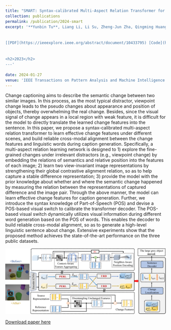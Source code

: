 ```yaml
---
title: "SMART: Syntax-calibrated Multi-Aspect Relation Transformer for Change Captioning"
collection: publications
permalink: /publication/2024-smart
excerpt: '**Yunbin Tu**, Liang Li, Li Su, Zheng-Jun Zha, Qingming Huang.


[[PDF](https://ieeexplore.ieee.org/abstract/document/10433795) [Code](https://github.com/tuyunbin/SMART)]


<h2>2023</h2>
---'

date: 2024-01-27
venue: 'IEEE Transactions on Pattern Analysis and Machine Intelligence  (TPAMI, Impact Factor:20.8), 46(07): 4926-4943, January'
---
```


Change captioning aims to describe the semantic change between two similar images. In this process, as the most typical distractor, viewpoint change leads to the pseudo changes about appearance and position of objects, thereby overwhelming the real change. Besides, since the visual signal of change appears in a local region with weak feature, it is difficult for the model to directly translate the learned change features into the sentence. In this paper, we propose a syntax-calibrated multi-aspect relation transformer to learn effective change features under different scenes, and build reliable cross-modal alignment between the change features and linguistic words during caption generation. Specifically, a multi-aspect relation learning network is designed to 1) explore the fine-grained changes under irrelevant distractors (e.g., viewpoint change) by embedding the relations of semantics and relative position into the features of each image; 2) learn two view-invariant image representations by strengthening their global contrastive alignment relation, so as to help capture a stable difference representation; 3) provide the model with the prior knowledge about whether and where the semantic change happened by measuring the relation between the representations of captured difference and the image pair. Through the above manner, the model can learn effective change features for caption generation. Further, we introduce the syntax knowledge of Part-of-Speech (POS) and devise a POS-based visual switch to calibrate the transformer decoder. The POS-based visual switch dynamically utilizes visual information during different word generation based on the POS of words. This enables the decoder to build reliable cross-modal alignment, so as to generate a high-level linguistic sentence about change. Extensive experiments show that the proposed method achieves the state-of-the-art performance on the three public datasets.

![](https://github.com/tuyunbin/tuyunbin.github.io/blob/master/images/vard_framework.png)

[Download paper here](https://ieeexplore.ieee.org/abstract/document/10433795)
